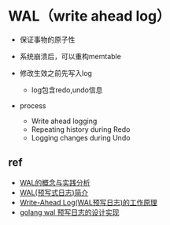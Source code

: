 # WAL（write ahead log）

+ 保证事物的原子性

+ 系统崩溃后，可以重构memtable

+ 修改生效之前先写入log
    + log包含redo,undo信息

+ process
    + Write ahead logging
    + Repeating history during Redo
    + Logging changes during Undo


## ref
+ [WAL的概念与实践分析](https://www.modb.pro/db/337488)
+ [WAL(预写式日志)简介](https://lessisbetter.site/2020/01/02/wal-introduction/)
+ [Write-Ahead Log(WAL预写日志)的工作原理](https://cloud.tencent.com/developer/article/1663045)
+ [golang wal 预写日志的设计实现](https://xiaorui.cc/archives/7304)

